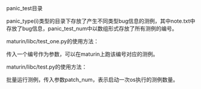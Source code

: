 panic_test目录

​	panic_type(i)类型的目录下存放了产生不同类型bug信息的测例，其中note.txt中存放了bug信息，panic_test_num中以数组形式存放了所有测例的编号。



maturin/libc/test_one.py的使用方法：

传入一个编号作为参数，可以在maturin上跑该编号对应的测例。



maturin/libc/test.py的使用方法：

批量运行测例，传入参数patch_num，表示启动一次os执行的测例数量。